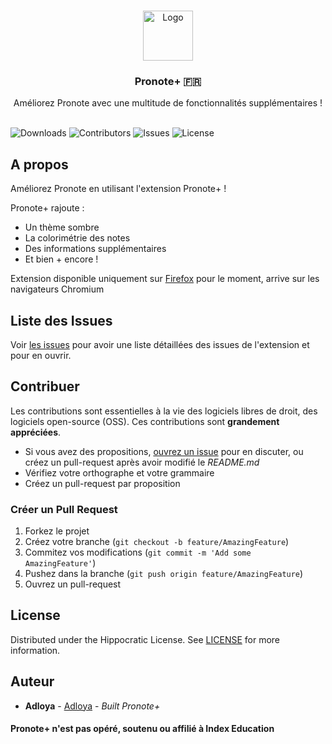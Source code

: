 <br/>
<p align="center">
  <a href="https://github.com/Adloya/PronotePlus">
    <img src="https://addons.mozilla.org/user-media/addon_icons/2745/2745993-128.png?modified=9b232df6&1704405901734" alt="Logo" width="80" height="80">
  </a>

  <h3 align="center">Pronote+ 🇫🇷</h3>

  <p align="center">
    Améliorez Pronote avec une multitude de fonctionnalités supplémentaires !
    <br/>
    <br/>
</p>

![Downloads](https://img.shields.io/github/downloads/Adloya/PronotePlus/total) ![Contributors](https://img.shields.io/github/contributors/Adloya/PronotePlus?color=dark-green) ![Issues](https://img.shields.io/github/issues/Adloya/PronotePlus) ![License](https://img.shields.io/github/license/Adloya/PronotePlus) 

## A propos

Améliorez Pronote en utilisant l'extension Pronote+ !

Pronote+ rajoute :

 - Un thème sombre
 - La colorimétrie des notes
 - Des informations supplémentaires
 - Et bien + encore !

Extension disponible uniquement sur [Firefox](https://addons.mozilla.org/fr/firefox/addon/pronoteplus/) pour le moment, arrive sur les navigateurs Chromium

## Liste des Issues

Voir [les issues](https://github.com/Adloya/PronotePlus/issues) pour avoir une liste détaillées des issues de l'extension et pour en ouvrir.

## Contribuer

Les contributions sont essentielles à la vie des logiciels libres de droit, des logiciels open-source (OSS). Ces contributions sont **grandement appréciées**.
* Si vous avez des propositions, [ouvrez un issue](https://github.com/Adloya/PronotePlus/issues/new) pour en discuter, ou créez un pull-request après avoir modifié le *README.md*
* Vérifiez votre orthographe et votre grammaire
* Créez un pull-request par proposition

### Créer un Pull Request

1. Forkez le projet
2. Créez votre branche (`git checkout -b feature/AmazingFeature`)
3. Commitez vos modifications (`git commit -m 'Add some AmazingFeature'`)
4. Pushez dans la branche (`git push origin feature/AmazingFeature`)
5. Ouvrez un pull-request

## License

Distributed under the Hippocratic License. See [LICENSE](https://github.com/Adloya/PronotePlus/blob/main/LICENSE.md) for more information.

## Auteur

* **Adloya** - [Adloya](https://github.com/Adloya/) - *Built Pronote+*

#### Pronote+ n'est pas opéré, soutenu ou affilié à Index Education
